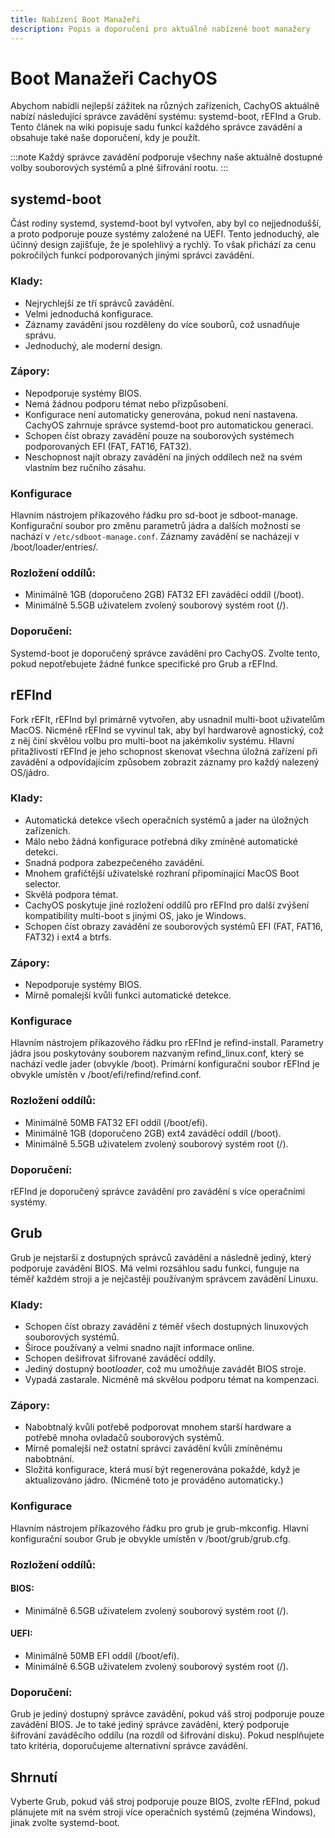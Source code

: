 ```yaml
---
title: Nabízení Boot Manažeři
description: Popis a doporučení pro aktuálně nabízené boot manažery
---
```


# Boot Manažeři CachyOS

Abychom nabídli nejlepší zážitek na různých zařízeních, CachyOS aktuálně nabízí následující správce zavádění systému: systemd-boot, rEFInd a Grub. Tento článek na wiki popisuje sadu funkcí každého správce zavádění a obsahuje také naše doporučení, kdy je použít.

:::note
Každý správce zavádění podporuje všechny naše aktuálně dostupné volby souborových systémů a plné šifrování rootu.
:::

## systemd-boot
Část rodiny systemd, systemd-boot byl vytvořen, aby byl co nejjednodušší, a proto podporuje pouze systémy založené na UEFI. Tento jednoduchý, ale účinný design zajišťuje, že je spolehlivý a rychlý. To však přichází za cenu pokročilých funkcí podporovaných jinými správci zavádění.
### Klady:
- Nejrychlejší ze tří správců zavádění.
- Velmi jednoduchá konfigurace.
- Záznamy zavádění jsou rozděleny do více souborů, což usnadňuje správu.
- Jednoduchý, ale moderní design.
### Zápory:
- Nepodporuje systémy BIOS.
- Nemá žádnou podporu témat nebo přizpůsobení.
- Konfigurace není automaticky generována, pokud není nastavena. CachyOS zahrnuje správce systemd-boot pro automatickou generaci.
- Schopen číst obrazy zavádění pouze na souborových systémech podporovaných EFI (FAT, FAT16, FAT32).
- Neschopnost najít obrazy zavádění na jiných oddílech než na svém vlastním bez ručního zásahu.

### Konfigurace
Hlavním nástrojem příkazového řádku pro sd-boot je sdboot-manage.
Konfigurační soubor pro změnu parametrů jádra a dalších možností se nachází v `/etc/sdboot-manage.conf`.
Záznamy zavádění se nacházejí v /boot/loader/entries/.

### Rozložení oddílů:
- Minimálně 1GB (doporučeno 2GB) FAT32 EFI zaváděcí oddíl (/boot).
- Minimálně 5.5GB uživatelem zvolený souborový systém root (/).

### Doporučení:
Systemd-boot je doporučený správce zavádění pro CachyOS. Zvolte tento, pokud nepotřebujete žádné funkce specifické pro Grub a rEFInd.

## rEFInd
Fork rEFIt, rEFInd byl primárně vytvořen, aby usnadnil multi-boot uživatelům MacOS. Nicméně rEFInd se vyvinul tak, aby byl hardwarově agnostický, což z něj činí skvělou volbu pro multi-boot na jakémkoliv systému. Hlavní přitažlivostí rEFInd je jeho schopnost skenovat všechna úložná zařízení při zavádění a odpovídajícím způsobem zobrazit záznamy pro každý nalezený OS/jádro.

### Klady:
- Automatická detekce všech operačních systémů a jader na úložných zařízeních.
- Málo nebo žádná konfigurace potřebná díky zmíněné automatické detekci.
- Snadná podpora zabezpečeného zavádění.
- Mnohem grafičtější uživatelské rozhraní připomínající MacOS Boot selector.
- Skvělá podpora témat.
- CachyOS poskytuje jiné rozložení oddílů pro rEFInd pro další zvýšení kompatibility multi-boot s jinými OS, jako je Windows.
- Schopen číst obrazy zavádění ze souborových systémů EFI (FAT, FAT16, FAT32) i ext4 a btrfs.
### Zápory:
- Nepodporuje systémy BIOS.
- Mírně pomalejší kvůli funkci automatické detekce.

### Konfigurace
Hlavním nástrojem příkazového řádku pro rEFInd je refind-install.
Parametry jádra jsou poskytovány souborem nazvaným refind_linux.conf, který se nachází vedle jader (obvykle /boot).
Primární konfigurační soubor rEFInd je obvykle umístěn v /boot/efi/refind/refind.conf.

### Rozložení oddílů:
- Minimálně 50MB FAT32 EFI oddíl (/boot/efi).
- Minimálně 1GB (doporučeno 2GB) ext4 zaváděcí oddíl (/boot).
- Minimálně 5.5GB uživatelem zvolený souborový systém root (/).

### Doporučení:
rEFInd je doporučený správce zavádění pro zavádění s více operačními systémy.

## Grub
Grub je nejstarší z dostupných správců zavádění a následně jediný, který podporuje zavádění BIOS. Má velmi rozsáhlou sadu funkcí, funguje na téměř každém stroji a je nejčastěji používaným správcem zavádění Linuxu.
### Klady:
- Schopen číst obrazy zavádění z téměř všech dostupných linuxových souborových systémů.
- Široce používaný a velmi snadno najít informace online.
- Schopen dešifrovat šifrované zaváděcí oddíly.
- Jediný dostupný boot*loader*, což mu umožňuje zavádět BIOS stroje.
- Vypadá zastarale. Nicméně má skvělou podporu témat na kompenzaci.
### Zápory:
- Nabobtnalý kvůli potřebě podporovat mnohem starší hardware a potřebě mnoha ovladačů souborových systémů.
- Mírně pomalejší než ostatní správci zavádění kvůli zmíněnému nabobtnání.
- Složitá konfigurace, která musí být regenerována pokaždé, když je aktualizováno jádro. (Nicméně toto je prováděno automaticky.)

### Konfigurace
Hlavním nástrojem příkazového řádku pro grub je grub-mkconfig.
Hlavní konfigurační soubor Grub je obvykle umístěn v /boot/grub/grub.cfg.

### Rozložení oddílů:
#### BIOS:
- Minimálně 6.5GB uživatelem zvolený souborový systém root (/).
#### UEFI:
- Minimálně 50MB EFI oddíl (/boot/efi).
- Minimálně 6.5GB uživatelem zvolený souborový systém root (/).

### Doporučení:
Grub je jediný dostupný správce zavádění, pokud váš stroj podporuje pouze zavádění BIOS. Je to také jediný správce zavádění, který podporuje šifrování zaváděcího oddílu (na rozdíl od šifrování disku). Pokud nesplňujete tato kritéria, doporučujeme alternativní správce zavádění.


## Shrnutí
Vyberte Grub, pokud váš stroj podporuje pouze BIOS, zvolte rEFInd, pokud plánujete mít na svém stroji více operačních systémů (zejména Windows), jinak zvolte systemd-boot.
